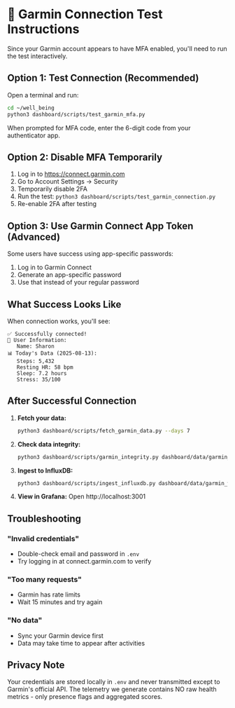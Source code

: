 # 🔐 Garmin Connection Test Instructions

Since your Garmin account appears to have MFA enabled, you'll need to run the test interactively.

## Option 1: Test Connection (Recommended)

Open a terminal and run:
```bash
cd ~/well_being
python3 dashboard/scripts/test_garmin_mfa.py
```

When prompted for MFA code, enter the 6-digit code from your authenticator app.

## Option 2: Disable MFA Temporarily

1. Log in to https://connect.garmin.com
2. Go to Account Settings → Security
3. Temporarily disable 2FA
4. Run the test: `python3 dashboard/scripts/test_garmin_connection.py`
5. Re-enable 2FA after testing

## Option 3: Use Garmin Connect App Token (Advanced)

Some users have success using app-specific passwords:
1. Log in to Garmin Connect
2. Generate an app-specific password
3. Use that instead of your regular password

## What Success Looks Like

When connection works, you'll see:
```
✅ Successfully connected!
👤 User Information:
   Name: Sharon
📊 Today's Data (2025-08-13):
   Steps: 5,432
   Resting HR: 58 bpm
   Sleep: 7.2 hours
   Stress: 35/100
```

## After Successful Connection

1. **Fetch your data:**
   ```bash
   python3 dashboard/scripts/fetch_garmin_data.py --days 7
   ```

2. **Check data integrity:**
   ```bash
   python3 dashboard/scripts/garmin_integrity.py dashboard/data/garmin_wellness.jsonl
   ```

3. **Ingest to InfluxDB:**
   ```bash
   python3 dashboard/scripts/ingest_influxdb.py dashboard/data/garmin_wellness.jsonl
   ```

4. **View in Grafana:**
   Open http://localhost:3001

## Troubleshooting

### "Invalid credentials"
- Double-check email and password in `.env`
- Try logging in at connect.garmin.com to verify

### "Too many requests"
- Garmin has rate limits
- Wait 15 minutes and try again

### "No data"
- Sync your Garmin device first
- Data may take time to appear after activities

## Privacy Note

Your credentials are stored locally in `.env` and never transmitted except to Garmin's official API. The telemetry we generate contains NO raw health metrics - only presence flags and aggregated scores.
